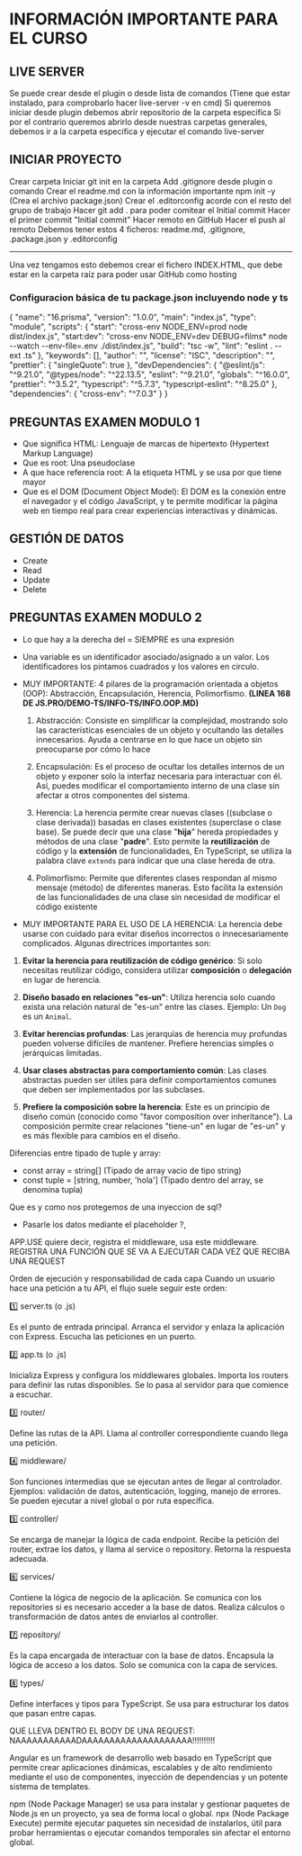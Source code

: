 # INFORMACIÓN IMPORTANTE PARA EL CURSO

## LIVE SERVER

Se puede crear desde el plugin o desde lista de comandos (Tiene que estar instalado, para comprobarlo hacer live-server -v en cmd)
Si queremos iniciar desde plugin debemos abrir repositorio de la carpeta especifica
Si por el contrario queremos abrirlo desde nuestras carpetas generales, debemos ir a la carpeta especifica y ejecutar el comando live-server

## INICIAR PROYECTO

Crear carpeta
Iniciar git init en la carpeta
Add .gitignore desde plugin o comando
Crear el readme.md con la información importante
npm init -y (Crea el archivo package.json)
Crear el .editorconfig acorde con el resto del grupo de trabajo
Hacer git add . para poder comitear el Initial commit
Hacer el primer commit "Initial commit"
Hacer remoto en GitHub
Hacer el push al remoto
Debemos tener estos 4 ficheros: readme.md, .gitignore, .package.json y .editorconfig

---

Una vez tengamos esto debemos crear el fichero INDEX.HTML, que debe estar en la carpeta raíz para poder usar GitHub como hosting

### Configuracion básica de tu package.json incluyendo node y ts

{
"name": "16.prisma",
"version": "1.0.0",
"main": "index.js",
"type": "module",
"scripts": {
"start": "cross-env NODE_ENV=prod node dist/index.js",
"start:dev": "cross-env NODE_ENV=dev DEBUG=films\* node --watch --env-file=.env ./dist/index.js",
"build": "tsc -w",
"lint": "eslint . --ext .ts"
},
"keywords": [],
"author": "",
"license": "ISC",
"description": "",
"prettier": {
"singleQuote": true
},
"devDependencies": {
"@eslint/js": "^9.21.0",
"@types/node": "^22.13.5",
"eslint": "^9.21.0",
"globals": "^16.0.0",
"prettier": "^3.5.2",
"typescript": "^5.7.3",
"typescript-eslint": "^8.25.0"
},
"dependencies": {
"cross-env": "^7.0.3"
}
}

## PREGUNTAS EXAMEN MODULO 1

-   Que significa HTML: Lenguaje de marcas de hipertexto (Hypertext Markup Language)
-   Que es root: Una pseudoclase
-   A que hace referencia root: A la etiqueta HTML y se usa por que tiene mayor
-   Que es el DOM (Document Object Model): El DOM es la conexión entre el navegador y el código JavaScript, y te permite modificar la página web en tiempo real para crear experiencias interactivas y dinámicas.

## GESTIÓN DE DATOS

-   Create
-   Read
-   Update
-   Delete

## PREGUNTAS EXAMEN MODULO 2

-   Lo que hay a la derecha del = SIEMPRE es una expresión
-   Una variable es un identificador asociado/asignado a un valor. Los identificadores los pintamos cuadrados y los valores en circulo.
-   MUY IMPORTANTE: 4 pilares de la programación orientada a objetos (OOP): Abstracción, Encapsulación, Herencia, Polimorfismo. **(LINEA 168 DE JS.PRO/DEMO-TS/INFO-TS/INFO.OOP.MD)**

    1. Abstracción: Consiste en simplificar la complejidad, mostrando solo las características esenciales de un objeto y ocultando las detalles innecesarios. Ayuda a centrarse en lo que hace un objeto sin preocuparse por cómo lo hace

    2. Encapsulación: Es el proceso de ocultar los detalles internos de un objeto y exponer solo la interfaz necesaria para interactuar con él. Así, puedes modificar el comportamiento interno de una clase sin afectar a otros componentes del sistema.

    3. Herencia: La herencia permite crear nuevas clases ((subclase o clase derivada)) basadas en clases existentes (superclase o clase base). Se puede decir que una clase "**hija**" hereda propiedades y métodos de una clase "**padre**". Esto permite la **reutilización** de código y la **extensión** de funcionalidades, En TypeScript, se utiliza la palabra clave `extends` para indicar que una clase hereda de otra.

    4. Polimorfismo: Permite que diferentes clases respondan al mismo mensaje (método) de diferentes maneras. Esto facilita la extensión de las funcionalidades de una clase sin necesidad de modificar el código existente

-   MUY IMPORTANTE PARA EL USO DE LA HERENCIA:
    La herencia debe usarse con cuidado para evitar diseños incorrectos o innecesariamente complicados. Algunas directrices importantes son:

1. **Evitar la herencia para reutilización de código genérico**: Si solo necesitas reutilizar código, considera utilizar **composición** o **delegación** en lugar de herencia.

2. **Diseño basado en relaciones "es-un"**: Utiliza herencia solo cuando exista una relación natural de "es-un" entre las clases. Ejemplo: Un `Dog` es un `Animal`.

3. **Evitar herencias profundas**: Las jerarquías de herencia muy profundas pueden volverse difíciles de mantener. Prefiere herencias simples o jerárquicas limitadas.

4. **Usar clases abstractas para comportamiento común**: Las clases abstractas pueden ser útiles para definir comportamientos comunes que deben ser implementados por las subclases.

5. **Prefiere la composición sobre la herencia**: Este es un principio de diseño común (conocido como "favor composition over inheritance"). La composición permite crear relaciones "tiene-un" en lugar de "es-un" y es más flexible para cambios en el diseño.

Diferencias entre tipado de tuple y array:

-   const array = string[] (Tipado de array vacio de tipo string)
-   const tuple = [string, number, 'hola'] (Tipado dentro del array, se denomina tupla)

Que es y como nos protegemos de una inyeccion de sql?

-   Pasarle los datos mediante el placeholder ?,

APP.USE quiere decir, registra el middleware, usa este middleware. REGISTRA UNA FUNCIÓN QUE SE VA A EJECUTAR CADA VEZ QUE RECIBA UNA REQUEST

Orden de ejecución y responsabilidad de cada capa
Cuando un usuario hace una petición a tu API, el flujo suele seguir este orden:

1️⃣ server.ts (o .js)

Es el punto de entrada principal.
Arranca el servidor y enlaza la aplicación con Express.
Escucha las peticiones en un puerto.

2️⃣ app.ts (o .js)

Inicializa Express y configura los middlewares globales.
Importa los routers para definir las rutas disponibles.
Se lo pasa al servidor para que comience a escuchar.

3️⃣ router/

Define las rutas de la API.
Llama al controller correspondiente cuando llega una petición.

4️⃣ middleware/

Son funciones intermedias que se ejecutan antes de llegar al controlador.
Ejemplos: validación de datos, autenticación, logging, manejo de errores.
Se pueden ejecutar a nivel global o por ruta específica.

5️⃣ controller/

Se encarga de manejar la lógica de cada endpoint.
Recibe la petición del router, extrae los datos, y llama al service o repository.
Retorna la respuesta adecuada.

6️⃣ services/

Contiene la lógica de negocio de la aplicación.
Se comunica con los repositories si es necesario acceder a la base de datos.
Realiza cálculos o transformación de datos antes de enviarlos al controller.

7️⃣ repository/

Es la capa encargada de interactuar con la base de datos.
Encapsula la lógica de acceso a los datos.
Solo se comunica con la capa de services.

8️⃣ types/

Define interfaces y tipos para TypeScript.
Se usa para estructurar los datos que pasan entre capas.

QUE LLEVA DENTRO EL BODY DE UNA REQUEST: NAAAAAAAAAAADAAAAAAAAAAAAAAAAAAAA!!!!!!!!!!

Angular es un framework de desarrollo web basado en TypeScript que permite crear aplicaciones dinámicas, escalables y de alto rendimiento mediante el uso de componentes, inyección de dependencias y un potente sistema de templates.

npm (Node Package Manager) se usa para instalar y gestionar paquetes de Node.js en un proyecto, ya sea de forma local o global.
npx (Node Package Execute) permite ejecutar paquetes sin necesidad de instalarlos, útil para probar herramientas o ejecutar comandos temporales sin afectar el entorno global.
